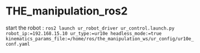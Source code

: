 # THE_manipulation_ros2
start the robot :
``` ros2 launch ur_robot_driver ur_control.launch.py robot_ip:=192.168.15.10 ur_type:=ur10e headless_mode:=true kinematics_params_file:=/home/ros/the_manipulation_ws/ur_config/ur10e_conf.yaml  ```